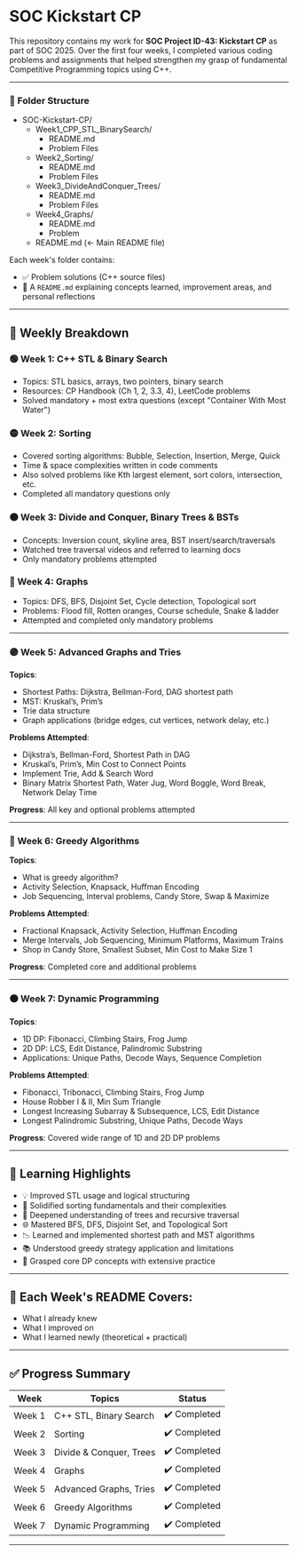 # SOC Kickstart CP 

This repository contains my work for **SOC Project ID-43: Kickstart CP** as part of SOC 2025. Over the first four weeks, I completed various coding problems and assignments that helped strengthen my grasp of fundamental Competitive Programming topics using C++.

---
### 📁 Folder Structure

- SOC-Kickstart-CP/
  - Week1_CPP_STL_BinarySearch/
    - README.md
    - Problem Files
  - Week2_Sorting/
    - README.md
    - Problem Files
  - Week3_DivideAndConquer_Trees/
    - README.md
    - Problem Files
  - Week4_Graphs/
    - README.md
    - Problem 
  - README.md (← Main README file)




Each week's folder contains:
- ✅ Problem solutions (C++ source files)
- 📝 A `README.md` explaining concepts learned, improvement areas, and personal reflections

---

## 📅 Weekly Breakdown

### 🟢 Week 1: C++ STL & Binary Search
- Topics: STL basics, arrays, two pointers, binary search
- Resources: CP Handbook (Ch 1, 2, 3.3, 4), LeetCode problems
- Solved mandatory + most extra questions (except "Container With Most Water")

### 🟡 Week 2: Sorting
- Covered sorting algorithms: Bubble, Selection, Insertion, Merge, Quick
- Time & space complexities written in code comments
- Also solved problems like Kth largest element, sort colors, intersection, etc.
- Completed all mandatory questions only

### 🟠 Week 3: Divide and Conquer, Binary Trees & BSTs
- Concepts: Inversion count, skyline area, BST insert/search/traversals
- Watched tree traversal videos and referred to learning docs
- Only mandatory problems attempted

### 🔵 Week 4: Graphs
- Topics: DFS, BFS, Disjoint Set, Cycle detection, Topological sort
- Problems: Flood fill, Rotten oranges, Course schedule, Snake & ladder
- Attempted and completed only mandatory problems

---

### 🟣 Week 5: Advanced Graphs and Tries
**Topics**:
- Shortest Paths: Dijkstra, Bellman-Ford, DAG shortest path
- MST: Kruskal’s, Prim’s
- Trie data structure
- Graph applications (bridge edges, cut vertices, network delay, etc.)

**Problems Attempted**:
- Dijkstra’s, Bellman-Ford, Shortest Path in DAG
- Kruskal’s, Prim’s, Min Cost to Connect Points
- Implement Trie, Add & Search Word
- Binary Matrix Shortest Path, Water Jug, Word Boggle, Word Break, Network Delay Time

**Progress**: All key and optional problems attempted

---

### 🔴 Week 6: Greedy Algorithms
**Topics**:
- What is greedy algorithm?
- Activity Selection, Knapsack, Huffman Encoding
- Job Sequencing, Interval problems, Candy Store, Swap & Maximize

**Problems Attempted**:
- Fractional Knapsack, Activity Selection, Huffman Encoding
- Merge Intervals, Job Sequencing, Minimum Platforms, Maximum Trains
- Shop in Candy Store, Smallest Subset, Min Cost to Make Size 1

**Progress**: Completed core and additional problems

---

### 🟤 Week 7: Dynamic Programming
**Topics**:
- 1D DP: Fibonacci, Climbing Stairs, Frog Jump
- 2D DP: LCS, Edit Distance, Palindromic Substring
- Applications: Unique Paths, Decode Ways, Sequence Completion

**Problems Attempted**:
- Fibonacci, Tribonacci, Climbing Stairs, Frog Jump
- House Robber I & II, Min Sum Triangle
- Longest Increasing Subarray & Subsequence, LCS, Edit Distance
- Longest Palindromic Substring, Unique Paths, Decode Ways

**Progress**: Covered wide range of 1D and 2D DP problems

---


## 📌 Learning Highlights

- 💡 Improved STL usage and logical structuring
- 🔄 Solidified sorting fundamentals and their complexities
- 🌳 Deepened understanding of trees and recursive traversal
- 🌐 Mastered BFS, DFS, Disjoint Set, and Topological Sort
- 📉 Learned and implemented shortest path and MST algorithms
- 📚 Understood greedy strategy application and limitations
- 🧠 Grasped core DP concepts with extensive practice

---

## 📘 Each Week's README Covers:

- What I already knew
- What I improved on
- What I learned newly (theoretical + practical)

---
## ✅ Progress Summary

| Week | Topics                        | Status     |
|------|-------------------------------|------------|
| Week 1 | C++ STL, Binary Search         | ✔️ Completed |
| Week 2 | Sorting                        | ✔️ Completed |
| Week 3 | Divide & Conquer, Trees       | ✔️ Completed |
| Week 4 | Graphs                         | ✔️ Completed |
| Week 5 | Advanced Graphs, Tries        | ✔️ Completed |
| Week 6 | Greedy Algorithms             | ✔️ Completed |
| Week 7 | Dynamic Programming           | ✔️ Completed |

---
